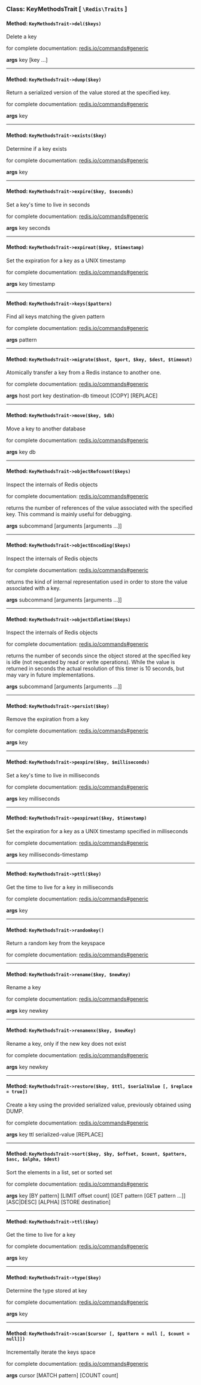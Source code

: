 ### Class: KeyMethodsTrait \[ `\Redis\Traits` \]

#### Method: `KeyMethodsTrait->del($keys)`

Delete a key

for complete documentation: [redis.io/commands#generic](http://redis.io/commands#generic)

**args** key [key ...]

---

#### Method: `KeyMethodsTrait->dump($key)`

Return a serialized version of the value stored at the specified key.

for complete documentation: [redis.io/commands#generic](http://redis.io/commands#generic)

**args** key

---

#### Method: `KeyMethodsTrait->exists($key)`

Determine if a key exists

for complete documentation: [redis.io/commands#generic](http://redis.io/commands#generic)

**args** key

---

#### Method: `KeyMethodsTrait->expire($key, $seconds)`

Set a key's time to live in seconds

for complete documentation: [redis.io/commands#generic](http://redis.io/commands#generic)

**args** key seconds

---

#### Method: `KeyMethodsTrait->expireat($key, $timestamp)`

Set the expiration for a key as a UNIX timestamp

for complete documentation: [redis.io/commands#generic](http://redis.io/commands#generic)

**args** key timestamp

---

#### Method: `KeyMethodsTrait->keys($pattern)`

Find all keys matching the given pattern

for complete documentation: [redis.io/commands#generic](http://redis.io/commands#generic)

**args** pattern

---

#### Method: `KeyMethodsTrait->migrate($host, $port, $key, $dest, $timeout)`

Atomically transfer a key from a Redis instance to another one.

for complete documentation: [redis.io/commands#generic](http://redis.io/commands#generic)

**args** host port key destination-db timeout [COPY] [REPLACE]

---

#### Method: `KeyMethodsTrait->move($key, $db)`

Move a key to another database

for complete documentation: [redis.io/commands#generic](http://redis.io/commands#generic)

**args** key db

---

#### Method: `KeyMethodsTrait->objectRefcount($keys)`

Inspect the internals of Redis objects

for complete documentation: [redis.io/commands#generic](http://redis.io/commands#generic)

returns the number of references of the value associated with the specified key. This command is mainly useful for debugging.

**args** subcommand [arguments [arguments ...]]

---

#### Method: `KeyMethodsTrait->objectEncoding($keys)`

Inspect the internals of Redis objects

for complete documentation: [redis.io/commands#generic](http://redis.io/commands#generic)

returns the kind of internal representation used in order to store the value associated with a key.

**args** subcommand [arguments [arguments ...]]

---

#### Method: `KeyMethodsTrait->objectIdletime($keys)`

Inspect the internals of Redis objects

for complete documentation: [redis.io/commands#generic](http://redis.io/commands#generic)

returns the number of seconds since the object stored at the specified key is idle (not requested by read or write operations).
While the value is returned in seconds the actual resolution of this timer is 10 seconds, but may vary in future implementations.

**args** subcommand [arguments [arguments ...]]

---

#### Method: `KeyMethodsTrait->persist($key)`

Remove the expiration from a key

for complete documentation: [redis.io/commands#generic](http://redis.io/commands#generic)

**args** key

---

#### Method: `KeyMethodsTrait->pexpire($key, $milliseconds)`

Set a key's time to live in milliseconds

for complete documentation: [redis.io/commands#generic](http://redis.io/commands#generic)

**args** key milliseconds

---

#### Method: `KeyMethodsTrait->pexpireat($key, $timestamp)`

Set the expiration for a key as a UNIX timestamp specified in milliseconds

for complete documentation: [redis.io/commands#generic](http://redis.io/commands#generic)

**args** key milliseconds-timestamp

---

#### Method: `KeyMethodsTrait->pttl($key)`

Get the time to live for a key in milliseconds

for complete documentation: [redis.io/commands#generic](http://redis.io/commands#generic)

**args** key

---

#### Method: `KeyMethodsTrait->randomkey()`

Return a random key from the keyspace

for complete documentation: [redis.io/commands#generic](http://redis.io/commands#generic)


---

#### Method: `KeyMethodsTrait->rename($key, $newKey)`

Rename a key

for complete documentation: [redis.io/commands#generic](http://redis.io/commands#generic)

**args** key newkey

---

#### Method: `KeyMethodsTrait->renamenx($key, $newKey)`

Rename a key, only if the new key does not exist

for complete documentation: [redis.io/commands#generic](http://redis.io/commands#generic)

**args** key newkey

---

#### Method: `KeyMethodsTrait->restore($key, $ttl, $serialValue [, $replace = true])`

Create a key using the provided serialized value, previously obtained using DUMP.

for complete documentation: [redis.io/commands#generic](http://redis.io/commands#generic)

**args** key ttl serialized-value [REPLACE]

---

#### Method: `KeyMethodsTrait->sort($key, $by, $offset, $count, $pattern, $asc, $alpha, $dest)`

Sort the elements in a list, set or sorted set

for complete documentation: [redis.io/commands#generic](http://redis.io/commands#generic)

**args** key [BY pattern] [LIMIT offset count] [GET pattern [GET pattern ...]] [ASC|DESC] [ALPHA] [STORE destination]

---

#### Method: `KeyMethodsTrait->ttl($key)`

Get the time to live for a key

for complete documentation: [redis.io/commands#generic](http://redis.io/commands#generic)

**args** key

---

#### Method: `KeyMethodsTrait->type($key)`

Determine the type stored at key

for complete documentation: [redis.io/commands#generic](http://redis.io/commands#generic)

**args** key

---

#### Method: `KeyMethodsTrait->scan($cursor [, $pattern = null [, $count = null]])`

Incrementally iterate the keys space

for complete documentation: [redis.io/commands#generic](http://redis.io/commands#generic)

**args** cursor [MATCH pattern] [COUNT count]

